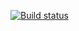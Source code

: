 [![Build status](https://ci.appveyor.com/api/projects/status/5ch7khxeg0b0j9fc/branch/main?svg=true)](https://ci.appveyor.com/project/Sapfirka/patterns-task1/branch/main)
